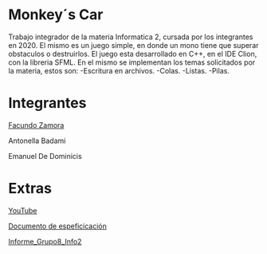 # Monkey´s Car
Trabajo integrador de la materia Informatica 2, cursada por los integrantes en 2020.
El mismo es un juego simple, en donde un mono tiene que superar obstaculos o destruirlos.
El juego esta desarrollado en C++, en el IDE Clion, con la libreria SFML.
En el mismo se implementan los temas solicitados por la materia, estos son:
  -Escritura en archivos.
  -Colas.
  -Listas.
  -Pilas.

# Integrantes
[Facundo Zamora](https://github.com/Faq-hue)

Antonella Badami

Emanuel De Dominicis

# Extras

[YouTube](https://www.youtube.com/watch?v=SG3qH8m75C8)

[Documento de espeficicación](https://github.com/Faq-hue/Monkey-Car/files/9993710/Documento.de.espeficicacion.docx)

[Informe_Grupo8_Info2](https://github.com/Faq-hue/Monkeys-Car/files/9993720/Informe_Grupo8_Info2.docx.pdf)
